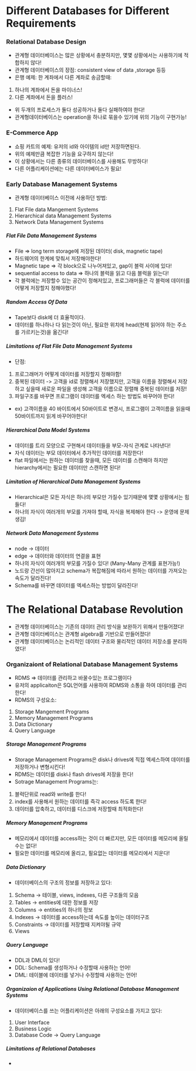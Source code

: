 # Different Databases for Different Requirements  
  
### Relational Database Design
- 관계형 데이터베이스는 많은 상황에서 충분하지만, 몇몇 상황에서는 사용하기에 적합하지 않다!
- 관계형 데이터베이스의 장점: consistent view of data ,storage 등등
- 은행 예제: 한 계좌에서 다른 계좌로 송금할때: 
1) 하나의 계좌에서 돈을 마이너스!
2) 다른 계좌에서 돈을 플러스!
- 위 두개의 프로세스가 둘다 성공하거나 둘다 실패하여야 한다! 
- 관계형데이터베이스는 operation을 하나로 묶을수 있기에 위의 기능이 구현가능! 
  
### E-Commerce App
- 쇼핑 카트의 예제: 유저의 id와 아이템의 id만 저장하면된다. 
- 위의 예제만큼 복잡한 기능을 요구하지 않는다! 
- 이 상황에서는 다른 종류의 데이터베이스를 사용해도 무방하다!
- 다른 어플리케이션에는 다른 데이터베이스가 필요!
  
### Early Database Management Systems  
- 관계형 데이터베이스 이전에 사용하던 방법:  
1) Flat File data Mangement Systems
2) Hierarchical data Management Systems
3) Network Data Management Systems
  
##### Flat File Data Management Systems  
- File => long term storage에 저장된 데이터( disk, magnetic tape) 
- 하드웨어의 한계에 맞춰서 저장해야한다! 
- Magnetic tape => 각 block으로 나누어져있고, gap이 블럭 사이에 있다!
- sequential access to data => 하나의 블럭을 읽고 다음 블럭을 읽는다! 
- 각 블럭에는 저장할수 있는 공간이 정해저있고, 프로그래머들은 각 블럭에 데이터를 어떻게 저장할지 정해야했다! 
  
##### Random Access Of Data 
- Tape보다 disk에 더 효율적이다.
- 데이터를 하나하나 다 읽는것이 아닌, 필요한 위치에 head(현제 읽어야 하는 주소를 가르키는것)을 옮긴다!
  
##### Limitations of Flat File Data Management Systems  
- 단점: 
1) 프로그래머가 어떻게 데이터를 저장할지 정해야함!  
2) 중복된 데이터 -> 고객을 id로 정렬해서 저장했지만, 고객을 이름을 정렬해서 저장하고 싶을때 새로운 파일을 생성해 고객을 이름으로 정렬해 중복된 데이터를 저장! 
3) 파일구조를 바꾸면 프로그램이 데이터를 엑세스 하는 방법도 바꾸어야 한다!
- ex) 고객이름을 40 바이트에서 50바이트로 변경시, 프로그램이 고객이름을 읽을때 50바이트까지 읽게 바꾸어야한다! 
  
##### Hierarchical Data Model Systems  
- 데이터를 트리 모양으로 구현해서 데이터들을 부모-자식 관계로 나타낸다! 
- 자식 데이터는 부모 데이터에서 추가적인 데이터를 저장한다!
- flat 파일에서는 원하는 데이터를 찾을때, 모든 데이터를 스캔해야 하지만 hierarchy에서는 필요한 데이터만 스캔하면 된다!
  
##### Limitation of Hierarchical Data Management Systems 
- Hierarchical은 모든 자식은 하나의 부모만 가질수 있기때문에 몇몇 상황에서는 힘들다! 
- 하나의 자식이 여러개의 부모를 가져야 할때, 자식을 복제해야 한다 -> 운영에 문제생김! 
  
##### Network Data Management Systems
- node -> 데이터
- edge -> 데이터와 데이터의 연결을 표현 
- 하나의 자식이 여러개의 부모를 가질수 있다! (Many-Many 관계를 표현가능!)
- 노드랑 간선이 많아지고 schema가 복잡해짐에 따라서 원하는 데이터를 가져오는 속도가 달라진다! 
- Schema를 바꾸면 데이터를 엑세스하는 방법이 달라진다! 
  
# The Relational Database Revolution 
- 관계형 데이터베이스는 기존의 데이터 관리 방식을 보완하기 위해서 만들어졌다! 
- 관계형 데이터베이스는 관계형 algebra를 기반으로 만들어졌다!
- 관계형 데이터베이스는 논리적인 데이터 구조와 물리적인 데이터 저장소를 분리하였다!
  
### Organizaiont of Relational Database Management Systems
- RDMS => 데이터를 관리하고 바꿀수있는 프로그램이다 
- 유저의 applicaiton은 SQL언어를 사용하여 RDMS와 소통을 하여 데이터를 관리한다!
- RDMS의 구성요소: 
1) Storage Mangement Programs 
2) Memory Management Programs
3) Data Dictionary 
4) Query Language
  
##### Storage Management Programs  
- Storage Management Programs은 disk나 drives에 직접 엑세스하여 데이터를 저장하거나 변형시킨다!
- RDMS는 데이터를 disk나 flash drives에 저장을 한다! 
- Sotrage Management Programs는:  
1) 블럭단위로 read와 write를 한다! 
2) index를 사용해서 원하는 데이터를 즉각 access 하도록 한다! 
3) 데이터를 압축하고, 데이터를 디스크에 저장할때 최적화한다! 
  
##### Memory Management Programs  
- 메모리에서 데이터를 access하는 것이 더 빠르지만, 모든 데이터를 메모리에 올릴수는 없다!
- 필요한 데이터를 메모리에 올리고, 필요없는 데이터를 메모리에서 지운다! 
  
##### Data Dictionary  
- 데이터베이스의 구조의 정보를 저장하고 있다: 
1) Schema -> 테이블, views, indexes, 다른 구조들의 모음
2) Tables -> entities에 대한 정보를 저장 
3) Columns -> entities의 하나의 정보
4) Indexes -> 데이터를 access하는데 속도를 높이는 데이터구조 
5) Constraints -> 데이터를 저장할때 지켜야될 규약
6) Views 
 
##### Query Language  
- DDL과 DML이 있다!
- DDL: Schema를 생성하거나 수정할때 사용하는 언어!
- DML: 테이블에 데이터를 넣거나 수정할때 사용하는 언어! 
  
##### Organizaion of Applications Using Relational Database Management Systems
- 데이터베이스를 쓰는 어플리케이션은 아래의 구성요소를 가지고 있다:  
1) User Interface 
2) Business Logic
3) Database Code -> Query Language
  
##### Limitations of Relational Databases 
- 